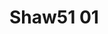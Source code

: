 <a name="material" />

# Shaw51 01
<script type="application/ld+json">
  {
    "@context": "https://schema.org/",
    "@type": "ChemicalSubstance",
    "http://purl.org/dc/terms/conformsTo":
      {
        "@type": "CreativeWork",
        "@id": "https://bioschemas.org/profiles/ChemicalSubstance/0.4-RELEASE/"
      },
    "@id": "https://egonw.github.io/nanowiki/nanowiki31.html#material",
    "name": "Shaw51 01",
    "sameAs": "http://127.0.0.1/mediawiki/index.php/Special:URIResolver/Shaw51_01"
  }
</script>

